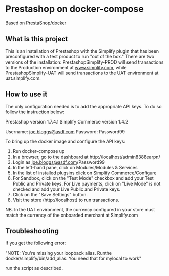 # Prestashop on docker-compose

Based on  [PrestaShop/docker](https://github.com/PrestaShop/docker)

## What is this project
This is an installation of Prestashop with the Simplify plugin that has been preconfigured with a test product to run "out of the box." There are two versions of the installation: PrestashopSimplify-PROD will send transactions to the Production environment at www.simplify.com, while PrestashopSimplify-UAT will send transactions to the UAT environment at uat.simplify.com.
## How to use it

The only configuration needed is to add the appropriate API keys. To do so follow the instruction below:

Prestashop version 1.7.4.1
Simplify Commerce version 1.4.2

Username: joe.bloggs@asdf.com
Password: Password99

To bring up the docker image and configure the API keys:

1. Run docker-compose up
2. In a browser, go to the dashboard at http://localhost/admin8388earpn/
3. Login as joe.bloggs@asdf.com/Password99
4. In the left-hand pane, click on Modules/Modules & Services
5. In the list of installed plugsins click on Simplify Commerce/Configure
6. For Sandbox, click on the "Test Mode" checkbox and add your Test Public and Private keys. For Live payments, click on "Live Mode" is not checked and add your Live Public and Private keys.
7. Click on the "Save Settings" button.
8. Visit the store (http://localhost) to run transactions.

NB. In the UAT environment, the currency configured in your store must match the currency of the onboarded merchant at Simplify.com

## Troubleshooting

If you get the following error: 

"NOTE: You're missing your loopback alias. Runthe docker/simplify/bin/add_alias. You need that for mylocal to work"

run the script as described.
